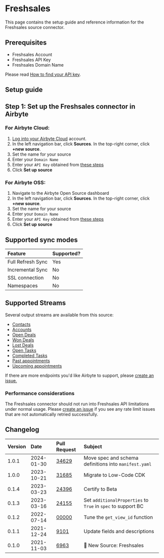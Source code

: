 # Freshsales

This page contains the setup guide and reference information for the Freshsales source connector.

## Prerequisites

* Freshsales Account
* Freshsales API Key
* Freshsales Domain Name

Please read [How to find your API key](https://crmsupport.freshworks.com/support/solutions/articles/50000002503-how-to-find-my-api-key-).

## Setup guide

## Step 1: Set up the Freshsales connector in Airbyte

### For Airbyte Cloud:

1. [Log into your Airbyte Cloud](https://cloud.airbyte.com/workspaces) account.
2. In the left navigation bar, click **Sources**. In the top-right corner, click **+new source**.
3. Set the name for your source
4. Enter your `Domain Name`
5. Enter your `API Key` obtained from [these steps](https://crmsupport.freshworks.com/support/solutions/articles/50000002503-how-to-find-my-api-key-)
6. Click **Set up source**


### For Airbyte OSS:

1. Navigate to the Airbyte Open Source dashboard
2. In the left navigation bar, click **Sources**. In the top-right corner, click **+new source**.
3. Set the name for your source
4. Enter your `Domain Name`
5. Enter your `API Key` obtained from [these steps](https://crmsupport.freshworks.com/support/solutions/articles/50000002503-how-to-find-my-api-key-)
6. Click **Set up source**


## Supported sync modes

| Feature           | Supported? |
|:------------------|:-----------|
| Full Refresh Sync | Yes        |
| Incremental Sync  | No         |
| SSL connection    | No         |
| Namespaces        | No         |


## Supported Streams

Several output streams are available from this source:

* [Contacts](https://developers.freshworks.com/crm/api/#contacts)
* [Accounts](https://developers.freshworks.com/crm/api/#accounts)
* [Open Deals](https://developers.freshworks.com/crm/api/#deals)
* [Won Deals](https://developers.freshworks.com/crm/api/#deals)
* [Lost Deals](https://developers.freshworks.com/crm/api/#deals)
* [Open Tasks](https://developers.freshworks.com/crm/api/#tasks)
* [Completed Tasks](https://developers.freshworks.com/crm/api/#tasks)
* [Past appointments](https://developers.freshworks.com/crm/api/#appointments)
* [Upcoming appointments](https://developers.freshworks.com/crm/api/#appointments)

If there are more endpoints you'd like Airbyte to support, please [create an issue.](https://github.com/airbytehq/airbyte/issues/new/choose)

### Performance considerations

The Freshsales connector should not run into Freshsales API limitations under normal usage. Please [create an issue](https://github.com/airbytehq/airbyte/issues) if you see any rate limit issues that are not automatically retried successfully.


## Changelog

| Version | Date       | Pull Request                                             | Subject                         |
|:--------|:-----------|:---------------------------------------------------------|:--------------------------------|
| 1.0.1 | 2024-01-30 | [34629](https://github.com/airbytehq/airbyte/pull/34629) | Move spec and schema definitions into `manifest.yaml` |
| 1.0.0   | 2023-10-21 | [31685](https://github.com/airbytehq/airbyte/pull/31685) | Migrate to Low-Code CDK |
| 0.1.4   | 2023-03-23 | [24396](https://github.com/airbytehq/airbyte/pull/24396) | Certify to Beta |
| 0.1.3   | 2023-03-16 | [24155](https://github.com/airbytehq/airbyte/pull/24155) | Set `additionalProperties` to `True` in `spec` to support BC |
| 0.1.2   | 2022-07-14 | [00000](https://github.com/airbytehq/airbyte/pull/00000) | Tune the `get_view_id` function |
| 0.1.1   | 2021-12-24 | [9101](https://github.com/airbytehq/airbyte/pull/9101)   | Update fields and descriptions  |
| 0.1.0   | 2021-11-03 | [6963](https://github.com/airbytehq/airbyte/pull/6963)   | 🎉 New Source: Freshsales       |
